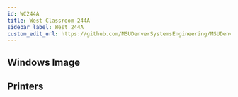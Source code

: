 ```yaml
---
id: WC244A
title: West Classroom 244A
sidebar_label: West 244A
custom_edit_url: https://github.com/MSUDenverSystemsEngineering/MSUDenverSystemsEngineering.github.io/edit/source/docs/lab-WC244A.md
---
```


## Windows Image

## Printers

